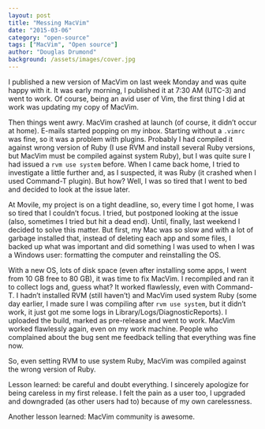 ```yaml
---
layout: post
title: "Messing MacVim"
date: "2015-03-06"
category: "open-source"
tags: ["MacVim", "Open source"]
author: "Douglas Drumond"
background: /assets/images/cover.jpg
---
```


I published a new version of MacVim on last week Monday and was quite happy
with it. It was early morning, I published it at 7:30 AM (UTC-3) and went to
work. Of course, being an avid user of Vim, the first thing I did at work was
updating my copy of MacVim.

Then things went awry. MacVim crashed at launch (of course, it didn’t occur at
home). E-mails started popping on my inbox. Starting without a `.vimrc` was
fine, so it was a problem with plugins.  Probably I had compiled it against
wrong version of Ruby (I use RVM and install several Ruby versions, but MacVim
must be compiled against system Ruby), but I was quite sure I had issued a `rvm
use system` before. When I came back home, I tried to investigate a little
further and, as I suspected, it was Ruby (it crashed when I used Command-T
plugin). But how? Well, I was so tired that I went to bed and decided to look
at the issue later.

At Movile, my project is on a tight deadline, so, every time I got home, I was
so tired that I couldn’t focus. I tried, but postponed looking at the issue
(also, sometimes I tried but hit a dead end). Until, finally, last weekend
I decided to solve this matter. But first, my Mac was so slow and with a lot of
garbage installed that, instead of deleting each app and some files, I backed
up what was important and did something I was used to when I was a Windows
user: formatting the computer and reinstalling the OS. 

With a new OS, lots of disk space (even after installing some apps, I went from 10
 GB free to 80 GB), it was time to fix MacVim. I recompiled and ran it to
 collect logs and, guess what? It worked flawlessly, even with Command-T.
 I hadn’t installed RVM (still haven’t) and MacVim used system Ruby (some day
 earlier, I made sure I was compiling after `rvm use system`, but it didn’t
 work, it just got me some logs in Library/Logs/DiagnosticReports). I uploaded
 the build, marked as pre-release and went to work. MacVim worked flawlessly
 again, even on my work machine. People who complained about the bug sent me
 feedback telling that everything was fine now.

 So, even setting RVM to use system Ruby, MacVim was compiled against the wrong
 version of Ruby.

 Lesson learned: be careful and doubt everything. I sincerely apologize for
 being careless in my first release. I felt the pain as a user too, I upgraded
 and downgraded (as other users had to) because of my own carelessness.

 Another lesson learned: MacVim community is awesome.
